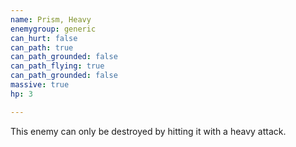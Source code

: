 ```yaml
---
name: Prism, Heavy
enemygroup: generic
can_hurt: false
can_path: true
can_path_grounded: false
can_path_flying: true
can_path_grounded: false
massive: true
hp: 3

---
```


This enemy can only be destroyed by hitting it with a heavy attack.
